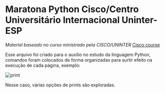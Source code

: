 # Maratona Python Cisco/Centro Universitário Internacional Uninter-ESP
 *Material baseado no curso ministrado pela CISCO/UNINTER* [Cisco course](https://lms.netacad.com/course/)
 
 Esse arquivo foi criado para o auxílio no estudo da linguagem Python, comandos foram colocados de forma organizadas para surtir efeito na execução de cada página, exemplo:
 
 ![print](https://user-images.githubusercontent.com/66069561/140804658-2258cb6f-d357-4d68-b4ba-74e58bcb202e.JPG)

Nesse caso, várias opções de prints são exploradas.
